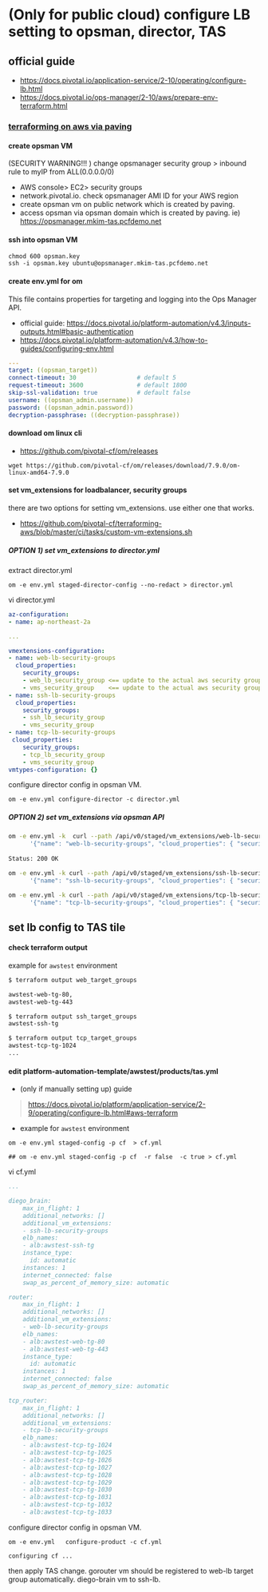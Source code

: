 
# (Only for public cloud) configure LB setting to opsman, director, TAS


## official guide
- https://docs.pivotal.io/application-service/2-10/operating/configure-lb.html
- https://docs.pivotal.io/ops-manager/2-10/aws/prepare-env-terraform.html

### [terraforming on aws via paving](terraforming-aws.md)

#### create opsman VM
(SECURITY WARNING!!! ) change opsmanager security group > inbound rule to myIP from ALL(0.0.0.0/0)
- AWS console> EC2> security groups
- network.pivotal.io.  check opsmanager AMI ID for your AWS region
- create opsman vm on public network which is created by paving.
- access opsman via opsman domain which is created by paving. ie) https://opsmanager.mkim-tas.pcfdemo.net

#### ssh into opsman VM
```
chmod 600 opsman.key 
ssh -i opsman.key ubuntu@opsmanager.mkim-tas.pcfdemo.net

```
####  create env.yml for om
This file contains properties for targeting and logging into the Ops Manager API. 
- official guide: https://docs.pivotal.io/platform-automation/v4.3/inputs-outputs.html#basic-authentication
- https://docs.pivotal.io/platform-automation/v4.3/how-to-guides/configuring-env.html

``` yaml
---
target: ((opsman_target))
connect-timeout: 30                 # default 5
request-timeout: 3600               # default 1800
skip-ssl-validation: true           # default false
username: ((opsman_admin.username))
password: ((opsman_admin.password))
decryption-passphrase: ((decryption-passphrase))
```

####  download om linux cli
- https://github.com/pivotal-cf/om/releases
```
wget https://github.com/pivotal-cf/om/releases/download/7.9.0/om-linux-amd64-7.9.0
```

#### set vm_extensions for loadbalancer, security groups
there are two options for setting vm_extensions. use either one that works.
- https://github.com/pivotal-cf/terraforming-aws/blob/master/ci/tasks/custom-vm-extensions.sh

##### OPTION 1) set vm_extensions to director.yml 
extract director.yml 
```
om -e env.yml staged-director-config --no-redact > director.yml
```
vi director.yml

``` yaml
az-configuration:
- name: ap-northeast-2a

... 

vmextensions-configuration:
- name: web-lb-security-groups
  cloud_properties:
    security_groups:
    - web_lb_security_group <== update to the actual aws security group.
    - vms_security_group    <== update to the actual aws security group.
- name: ssh-lb-security-groups
  cloud_properties:
    security_groups:
    - ssh_lb_security_group
    - vms_security_group
- name: tcp-lb-security-groups
 cloud_properties:
    security_groups:
    - tcp_lb_security_group
    - vms_security_group
vmtypes-configuration: {}
```
configure  director config in opsman VM.
```
om -e env.yml configure-director -c director.yml

```

##### OPTION 2) set vm_extensions via opsman API 

``` bash
om -e env.yml -k  curl --path /api/v0/staged/vm_extensions/web-lb-security-groups -x PUT -d \
      '{"name": "web-lb-security-groups", "cloud_properties": { "security_groups": ["web_lb_security_group", "vms_security_group"] }}'
      
Status: 200 OK

om -e env.yml -k curl --path /api/v0/staged/vm_extensions/ssh-lb-security-groups -x PUT -d \
      '{"name": "ssh-lb-security-groups", "cloud_properties": { "security_groups": ["ssh_lb_security_group", "vms_security_group"] }}'

om -e env.yml -k curl --path /api/v0/staged/vm_extensions/tcp-lb-security-groups -x PUT -d \
      '{"name": "tcp-lb-security-groups", "cloud_properties": { "security_groups": ["tcp_lb_security_group", "vms_security_group"] }}'
```



## set lb config to TAS tile

#### check terraform output 
example for `awstest` environment
``` bash
$ terraform output web_target_groups

awstest-web-tg-80,
awstest-web-tg-443

$ terraform output ssh_target_groups
awstest-ssh-tg

$ terraform output tcp_target_groups
awstest-tcp-tg-1024
...    

```
#### edit platform-automation-template/awstest/products/tas.yml
- (only if manually setting up) guide
> https://docs.pivotal.io/platform/application-service/2-9/operating/configure-lb.html#aws-terraform
- example for `awstest` environment


```
om -e env.yml staged-config -p cf  > cf.yml
```

```
## om -e env.yml staged-config -p cf  -r false  -c true > cf.yml
```
vi cf.yml

``` yaml
...

diego_brain:
    max_in_flight: 1
    additional_networks: []
    additional_vm_extensions:
    - ssh-lb-security-groups
    elb_names:
    - alb:awstest-ssh-tg
    instance_type:
      id: automatic
    instances: 1
    internet_connected: false
    swap_as_percent_of_memory_size: automatic

router:
    max_in_flight: 1
    additional_networks: []
    additional_vm_extensions:
    - web-lb-security-groups
    elb_names:
    - alb:awstest-web-tg-80
    - alb:awstest-web-tg-443
    instance_type:
      id: automatic
    instances: 1
    internet_connected: false
    swap_as_percent_of_memory_size: automatic

tcp_router:
    max_in_flight: 1
    additional_networks: []
    additional_vm_extensions: 
    - tcp-lb-security-groups
    elb_names:
    - alb:awstest-tcp-tg-1024
    - alb:awstest-tcp-tg-1025
    - alb:awstest-tcp-tg-1026
    - alb:awstest-tcp-tg-1027
    - alb:awstest-tcp-tg-1028
    - alb:awstest-tcp-tg-1029
    - alb:awstest-tcp-tg-1030
    - alb:awstest-tcp-tg-1031
    - alb:awstest-tcp-tg-1032
    - alb:awstest-tcp-tg-1033
```

configure  director config in opsman VM.
```
om -e env.yml   configure-product -c cf.yml
```
```
configuring cf ...
```
then apply TAS change. gorouter vm should be registered to web-lb target group automatically. diego-brain vm  to ssh-lb.
